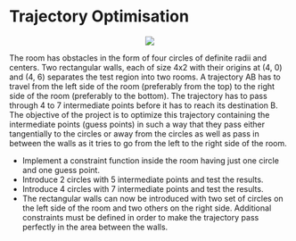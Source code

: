 # Trajectory Optimisation

<p align="center">
<img src="https://raw.githubusercontent.com/master-coro/trajectory-optimisation/master/res/traj_opt.JPG"
</p>

The room has obstacles in the form of four circles of definite radii and
centers. Two rectangular walls, each of size 4x2 with their origins at (4, 0) and (4, 6) separates the test
region into two rooms. A trajectory AB has to travel from the left side of the room (preferably from
the top) to the right side of the room (preferably to the bottom). The trajectory has to pass through
4 to 7 intermediate points before it has to reach its destination B. The objective of the project is to
optimize this trajectory containing the intermediate points (guess points) in such a way that they pass
either tangentially to the circles or away from the circles as well as pass in between the walls as it tries
to go from the left to the right side of the room.

* Implement a constraint function inside the room having just one circle and one guess point.
* Introduce 2 circles with 5 intermediate points and test the results.
* Introduce 4 circles with 7 intermediate points and test the results.
* The rectangular walls can now be introduced with two set of circles on the left side of the room and two others on the right side. Additional constraints must be defined in order to make the trajectory pass perfectly in the area between the walls.


